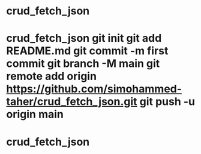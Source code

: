 # crud_fetch_json
# crud_fetch_json git init git add README.md git commit -m first commit git branch -M main git remote add origin https://github.com/simohammed-taher/crud_fetch_json.git git push -u origin main
# crud_fetch_json
